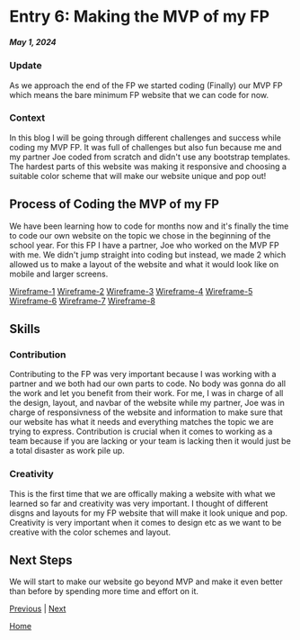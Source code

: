 # Entry 6: Making the MVP of my FP
##### May 1, 2024
### Update
As we approach the end of the FP we started coding (Finally) our MVP FP which means the bare minimum FP website that we can code for now.

### Context
In this blog I will be going through different challenges and success while coding my MVP FP. It was full of challenges but also fun because me and my partner Joe coded from scratch and didn't use any bootstrap templates. The hardest parts of this website was making it responsive and choosing a suitable color scheme that will make our website unique and pop out!

## Process of Coding the MVP of my FP
We have been learning how to code for months now and it's finally the time to code our own website on the topic we chose in the beginning of the school year. For this FP I have a partner, Joe who worked on the MVP FP with me. We didn't jump straight into coding but instead, we made 2 which allowed us to make a layout of the website and what it would look like on mobile and larger screens.

[Wireframe-1](../prep/wireframe1.png)
[Wireframe-2](../prep/wireframe2.png)
[Wireframe-3](../prep/wireframe3.png)
[Wireframe-4](../prep/wireframe4.png)
[Wireframe-5](../prep/wireframe5.png)
[Wireframe-6](../prep/wireframe6.png)
[Wireframe-7](../prep/wireframe7.png)
[Wireframe-8](../prep/wireframe8.png)




## Skills

### Contribution
Contributing to the FP was very important because I was working with a partner and we both had our own parts to code. No body was gonna do all the work and let you benefit from their work. For me, I was in charge of all the design, layout, and navbar of the website while my partner, Joe was in charge of responsivness of the website and information to make sure that our website has what it needs and everything matches the topic we are trying to express. Contribution is crucial when it comes to working as a team because if you are lacking or your team is lacking then it would just be a total disaster as work pile up.

### Creativity
This is the first time that we are offically making a website with what we learned so far and creativity was very important. I thought of different disgns and layouts for my FP website that will make it look unique and pop. Creativity is very important when it comes to design etc as we want to be creative with the color schemes and layout.

## Next Steps
We will start to make our website go beyond MVP and make it even better than before by spending more time and effort on it.

















[Previous](entry05.md) | [Next](entry07.md)

[Home](../README.md)
